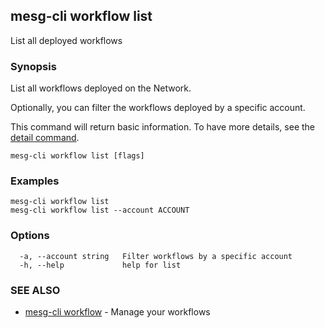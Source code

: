 ## mesg-cli workflow list

List all deployed workflows

### Synopsis

List all workflows deployed on the Network.

Optionally, you can filter the workflows deployed by a specific account.

This command will return basic information. To have more details, see the [detail command](mesg-cli_workflow_detail.md).

```
mesg-cli workflow list [flags]
```

### Examples

```
mesg-cli workflow list
mesg-cli workflow list --account ACCOUNT
```

### Options

```
  -a, --account string   Filter workflows by a specific account
  -h, --help             help for list
```

### SEE ALSO

* [mesg-cli workflow](mesg-cli_workflow.md)	 - Manage your workflows

